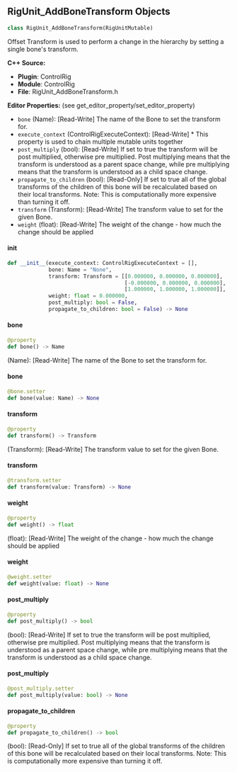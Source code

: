 ## RigUnit_AddBoneTransform Objects

```python
class RigUnit_AddBoneTransform(RigUnitMutable)
```

Offset Transform is used to perform a change in the hierarchy by setting a single bone's transform.

**C++ Source:**

- **Plugin**: ControlRig
- **Module**: ControlRig
- **File**: RigUnit_AddBoneTransform.h

**Editor Properties:** (see get_editor_property/set_editor_property)

- ``bone`` (Name):  [Read-Write] The name of the Bone to set the transform for.
- ``execute_context`` (ControlRigExecuteContext):  [Read-Write] * This property is used to chain multiple mutable units together
- ``post_multiply`` (bool):  [Read-Write] If set to true the transform will be post multiplied, otherwise pre multiplied.
  Post multiplying means that the transform is understood as a parent space change,
  while pre multiplying means that the transform is understood as a child space change.
- ``propagate_to_children`` (bool):  [Read-Only] If set to true all of the global transforms of the children
  of this bone will be recalculated based on their local transforms.
  Note: This is computationally more expensive than turning it off.
- ``transform`` (Transform):  [Read-Write] The transform value to set for the given Bone.
- ``weight`` (float):  [Read-Write] The weight of the change - how much the change should be applied

<a id="unreal.RigUnit_AddBoneTransform.__init__"></a>

#### __init__

```python
def __init__(execute_context: ControlRigExecuteContext = [],
             bone: Name = "None",
             transform: Transform = [[0.000000, 0.000000, 0.000000],
                                     [-0.000000, 0.000000, 0.000000],
                                     [1.000000, 1.000000, 1.000000]],
             weight: float = 0.000000,
             post_multiply: bool = False,
             propagate_to_children: bool = False) -> None
```

<a id="unreal.RigUnit_AddBoneTransform.bone"></a>

#### bone

```python
@property
def bone() -> Name
```

(Name):  [Read-Write] The name of the Bone to set the transform for.

<a id="unreal.RigUnit_AddBoneTransform.bone"></a>

#### bone

```python
@bone.setter
def bone(value: Name) -> None
```

<a id="unreal.RigUnit_AddBoneTransform.transform"></a>

#### transform

```python
@property
def transform() -> Transform
```

(Transform):  [Read-Write] The transform value to set for the given Bone.

<a id="unreal.RigUnit_AddBoneTransform.transform"></a>

#### transform

```python
@transform.setter
def transform(value: Transform) -> None
```

<a id="unreal.RigUnit_AddBoneTransform.weight"></a>

#### weight

```python
@property
def weight() -> float
```

(float):  [Read-Write] The weight of the change - how much the change should be applied

<a id="unreal.RigUnit_AddBoneTransform.weight"></a>

#### weight

```python
@weight.setter
def weight(value: float) -> None
```

<a id="unreal.RigUnit_AddBoneTransform.post_multiply"></a>

#### post_multiply

```python
@property
def post_multiply() -> bool
```

(bool):  [Read-Write] If set to true the transform will be post multiplied, otherwise pre multiplied.
Post multiplying means that the transform is understood as a parent space change,
while pre multiplying means that the transform is understood as a child space change.

<a id="unreal.RigUnit_AddBoneTransform.post_multiply"></a>

#### post_multiply

```python
@post_multiply.setter
def post_multiply(value: bool) -> None
```

<a id="unreal.RigUnit_AddBoneTransform.propagate_to_children"></a>

#### propagate_to_children

```python
@property
def propagate_to_children() -> bool
```

(bool):  [Read-Only] If set to true all of the global transforms of the children
of this bone will be recalculated based on their local transforms.
Note: This is computationally more expensive than turning it off.

<a id="unreal.RigUnit_Item"></a>